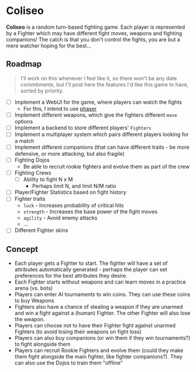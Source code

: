 # Coliseo

**Coliseo** is a random turn-based fighting game. Each player is represented by a Fighter which may have different fight moves, weapons and fighting companions!
The catch is that you don't control the fights, you are but a mere watcher hoping for the best...

## Roadmap

> I'll work on this whenever I feel like it, so there won't be any date commitments, but I'll post here the features I'd like this game to have, sorted by priority.

- [ ] Implement a WebUI for the game, where players can watch the fights
  - For this, I intend to use [phaser](https://github.com/photonstorm/phaser) 
- [ ] Implement different weapons, which give the fighters different `move` options
- [ ] Implement a backend to store different players' `Fighters`
- [ ] Implement a multiplayer system which pairs different players looking for a match
- [ ] Implement different companions (that can have different traits - be more defensive, or more attacking, but also fragile)
- [ ] Fighting Dojos
  * Be able to recruit rookie fighters and evolve them as part of the crew
- [ ] Fighting Crews
  - [ ] Ability to fight N x M
    * Perhaps limit N, and limit N/M ratio
- [ ] Player/Fighter Statistics based on fight history
- [ ] Fighter traits
  - `luck` - Increases probability of critical hits
  - `strength` - Increases the base power of the fight moves
  - `agility` - Avoid enemy attacks
  - ...
- [ ] Different Fighter skins

## Concept

* Each player gets a Fighter to start. The fighter will have a set of attributes automatically generated - perhaps the player can set preferences for the best attributes they desire. 
* Each Fighter starts without weapons and can learn moves in a practice arena (vs. bots)
* Players can enter AI tournaments to win coins. They can use these coins to buy Weapons
* Fighters also have a chance of stealing a weapon if they are unarmed and win a fight against a (human) Fighter. The other Fighter will also lose the weapon.
* Players can choose not to have their Fighter fight against unarmed Fighters (to avoid losing their weapons on fight loss)
* Players can also buy companions (or win them if they win tournaments?) to fight alongside them
* Players can recruit Rookie Fighters and evolve them (could they make them fight alongside the main fighter, like fighter companions?). They can also use the Dojos to train them "offline"